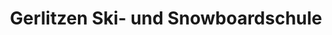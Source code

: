 ---
title: "Gerlitzen Ski- und Snowboardschule"
url: /treffen-am-ossiacher-see/gerlitzen-ski-und-snowboardschule/
shop: Sport
---
